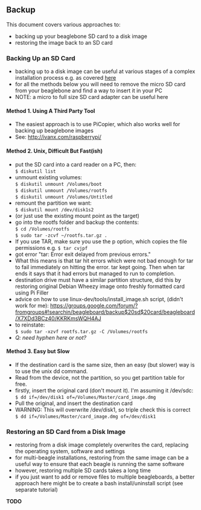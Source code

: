 ## Backup

This document covers various approaches to:
* backing up your beaglebone SD card to a disk image
* restoring the image back to an SD card

### Backing Up an SD Card 

* backing up to a disk image can be useful at various stages of a complex installation process e.g. as covered [here](https://github.com/sidechained/TrainingTheBeagle/blob/master/Tutorials/_essential/installation.txt)
* for all the methods below you will need to remove the micro SD card from your beaglebone and find a way to insert it in your PC
* NOTE: a micro to full size SD card adapter can be useful here

#### Method 1. Using A Third Party Tool

* The easiest approach is to use PiCopier, which also works well for backing up beaglebone images
* See: http://ivanx.com/raspberrypi/

#### Method 2. Unix, Difficult But Fast(ish)

* put the SD card into a card reader on a PC, then:  
`$ diskutil list`  
* unmount existing volumes:  
`$ diskutil unmount /Volumes/boot`  
`$ diskutil unmount /Volumes/rootfs`  
`$ diskutil unmount /Volumes/Untitled`  
* remount the partition we want:  
`$ diskutil mount /dev/disk1s2`
* (or just use the existing mount point as the target)
* go into the rootfs folder and backup the contents:  
`$ cd /Volumes/rootfs`  
`$ sudo tar -zcvf ~/rootfs.tar.gz .`
* If you use TAR, make sure you use the p option, which copies the file permissions e.g. `$ tar cvjpf`
* got error "tar: Error exit delayed from previous errors."
* What this means is that tar hit errors which were not bad enough for tar to fail immediately on hitting the error. tar kept going. Then when tar ends it says that it had errors but managed to run to completion.
* destination drive must have a similar partition structure, did this by restoring original Debian Wheezy image onto freshly formatted card using Pi Filler
* advice on how to use linux-dev/tools/install_image.sh script, (didn't work for me):
https://groups.google.com/forum/?fromgroups#!searchin/beagleboard/backup$20sd$20card/beagleboard/X7XDd3BCz40/KKRKmsWQH4AJ
* to reinstate:  
`$ sudo tar -xzvf rootfs.tar.gz -C /Volumes/rootfs`
* _Q: need hyphen here or not?_

#### Method 3. Easy but Slow

* If the destination card is the same size, then an easy (but slower) way is to use the unix dd command.
* Read from the device, not the partition, so you get partition table for free.
* firstly, insert the original card (don't mount it). I'm assuming it /dev/sdc:  
`$ dd if=/dev/disk1 of=/Volumes/Master/card_image.dmg`
* Pull the original, and insert the destination card
* WARNING: This will overwrite /dev/disk1, so triple check this is correct  
`$ dd if=/Volumes/Master/card_image.dmg of=/dev/disk1`

### Restoring an SD Card from a Disk Image

* restoring from a disk image completely overwrites the card, replacing the operating system, software and settings
* for multi-beagle installations, restoring from the same image can be a useful way to ensure that each beagle is running the same software
* however, restoring multiple SD cards takes a long time
* if you just want to add or remove files to multiple beagleboards, a better approach here might be to create a bash install/uninstall script (see separate tutorial)

__TODO__




